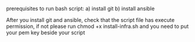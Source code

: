 prerequisites to run bash script:
  a) install git
  b) install ansible
  
 After you install git and ansible, check that the script file has execute permission, if not please run chmod +x install-infra.sh
 and you need to put your pem key beside your script
